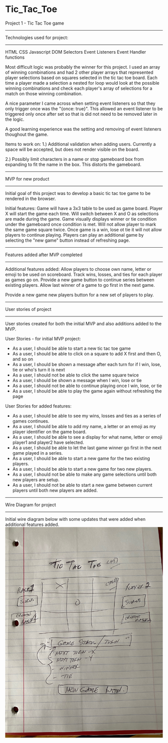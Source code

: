 # Tic_Tac_Toe
Project 1 - Tic Tac Toe game
*******************************
Technologies used for project:
*******************************
HTML
CSS 
Javascript
DOM Selectors
Event Listeners
Event Handler functions

Most difficult logic was probably the winner for this project.  I used an array of winning combinations and had 2 other player arrays that represented player selections based on squares selected in the tic tac toe board.  Each time a player made a selection a nested for loop would look at the possible winning combinations and check each player's array of selections for a match on those winning combination.

A nice parameter I came across when setting event listeners so that they only trigger once was the "{once: true}".  This allowed an event listener to be triggered only once after set so that is did not need to be removed later in the logic.

A good learning experience was the setting and removing of event listeners thoughout the  game. 

Items to work on:
1.) Additional validation when adding users.  Currently a space will be accepted, but does not render visible on the board.

2.) Possibly limit characters in a name or stop gameboard box from expanding to fit the name in the box. This distorts the gameboard.


*******************************
MVP for new product
*******************************
Initial goal of this project was to develop a basic tic tac toe game to be rendered in the browser.

Initial features:
Game will have a 3x3 table to be used as game board.
Player X will start the game each time.
Will switch between X and O as selections are made during the game.
Game visually displays winner or tie condition under the gameboard once condition is met.
Will not allow player to mark the same game square twice.
Once game is a win, lose ot tie it will not allow players to continue playing.
Players can play an additional game by selecting the "new game" button instead of refreshing page.

***********************************
Features added after MVP completed
***********************************
Additional features added:
Allow players to choose own name, letter or emoji to be used on scoreboard.
Track wins, losses, and ties for each player as games go on.
Provide a new game button to continue series between existing players.
Allow last winner of a game to go first in the next game.

Provide a new game new players button for a new set of players to play.


*******************************
User stories of project
*******************************
User stories created for both the initial MVP and also additions added to the MVP.

User Stories - for initial MVP project:
* As a user, I should be able to start a new tic tac toe game
* As a user, I should be able to click on a square to add X first and then O, and so on
* As a user, I should be shown a message after each turn for if I win, lose, tie or who's turn it is next
* As a user, I should not be able to click the same square twice
* As a user, I should be shown a message when I win, lose or tie
* As a user, I should not be able to continue playing once I win, lose, or tie
* As a user, I should be able to play the game again without refreshing the page

User Stories for added features:
* As a user, I should be able to see my wins, losses and ties as a series of games continues.
* As a user, I should be able to add my name, a letter or an emoji as my player identifier on the game board.
* As a user, I should be able to see a display for what name, letter or emoji player1 and player2 have selected.
* As a user, I should be able to let the last game winner go first in the next game played in a series.
* As a user, I should be able to start a new game for the two existing players.
* As a user, I should be able to start a new game for two new players.
* As a user, I should not be able to make any game selections until both new players are setup.
* As a user, I should not be able to start a new game between current players until both new players are added.

<!-- ![wireDiagram](TicTacToeUserStories.pages) -->

*******************************
Wire Diagram for project
*******************************
Initial wire diagram below with some updates that were added when additional features added.
![wireDiagram](wireDiagram.jpeg)




